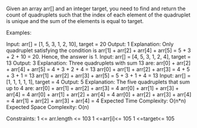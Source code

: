 

Given an array arr[] and an integer target, you need to find and return the count of quadruplets such that the index of each element of the quadruplet is unique and the sum of the elements is equal to target.

Examples:

Input: arr[] = [1, 5, 3, 1, 2, 10], target = 20
Output: 1
Explanation: Only quadruplet satisfying the condition is arr[1] + arr[2] + arr[4] + arr[5] = 5 + 3 + 2 + 10 = 20. Hence, the answer is 1.
Input: arr[] = [4, 5, 3, 1, 2, 4], target = 13
Output: 3
Explanation: Three quadruplets with sum 13 are:
arr[0] + arr[2] + arr[4] + arr[5] = 4 + 3 + 2 + 4 = 13
arr[0] + arr[1] + arr[2] + arr[3] = 4 + 5 + 3 + 1 = 13
arr[1] + arr[2] + arr[3] + arr[5] = 5 + 3 + 1 + 4 = 13
Input: arr[] = [1, 1, 1, 1, 1], target = 4
Output: 5
Explanation: The five quadruplets that sum up to 4 are:
arr[0] + arr[1] + arr[2] + arr[3] = 4
arr[0] + arr[1] + arr[3] + arr[4] = 4
arr[0] + arr[1] + arr[2] + arr[4] = 4
arr[0] + arr[2] + arr[3] + arr[4] = 4
arr[1] + arr[2] + arr[3] + arr[4] = 4
Expected Time Complexity: O(n*n)
Expected Space Complexity: O(n)

Constraints:
1 <= arr.length <= 103
1 <=arr[i]<= 105
1 <=target<= 105

